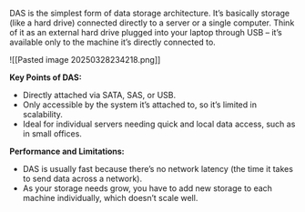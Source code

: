 DAS is the simplest form of data storage architecture. It’s basically storage (like a hard drive) connected directly to a server or a single computer. Think of it as an external hard drive plugged into your laptop through USB – it’s available only to the machine it’s directly connected to.

![[Pasted image 20250328234218.png]]

**Key Points of DAS:**

- Directly attached via SATA, SAS, or USB.
- Only accessible by the system it’s attached to, so it’s limited in scalability.
- Ideal for individual servers needing quick and local data access, such as in small offices.

**Performance and Limitations:**

- DAS is usually fast because there’s no network latency (the time it takes to send data across a network).
- As your storage needs grow, you have to add new storage to each machine individually, which doesn’t scale well.
